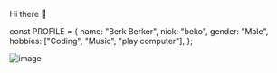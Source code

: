 Hi there 👋

const PROFILE = {
    name: "Berk Berker",
    nick: "beko",
    gender: "Male",
    hobbies: ["Coding", "Music", "play computer"],
};

                

![image](https://user-images.githubusercontent.com/91205186/159071478-46bc2c36-6e6e-45f4-a77c-9c565ad4f9ed.png)

